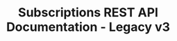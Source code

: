 ---
title: Subscriptions REST API Documentation - Legacy v3

language_tabs:
  - shell: cURL
  - javascript: Node.js
  - php: PHP
  - python: Python
  - ruby: Ruby

toc_footers:
  - <a href="https://github.com/prospress/wcs-rest-api-docs">Contributing to WCS REST API Docs</a>
  - <a href="https://github.com/woothemes/woocommerce-rest-api-docs">Contributing to WC REST API Docs</a>
  - <a href="https://github.com/woothemes/woocommerce/tree/master/includes/api">WC REST API Source on GitHub</a>
  - <a href="https://github.com/woothemes/woocommerce/issues?labels=API&amp;page=1&amp;state=open">WC REST API Issues</a>
  - <a href="https://docs.woothemes.com/documentation/plugins/subscriptions/">Subscriptions Documentation</a>
  - <a href="https://github.com/woothemes/woocommerce">WooCommerce Subscriptions</a>
  - <a href="http://github.com/tripit/slate">Documentation Powered by Slate</a>

includes:
  - v3/subscriptions

search: false
---
